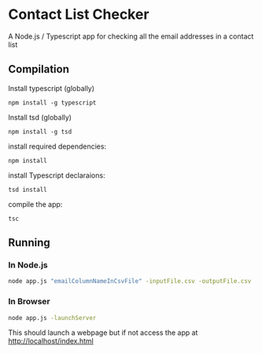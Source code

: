 # Contact List Checker
A Node.js / Typescript app for checking all the email addresses in a contact list

## Compilation

Install typescript (globally)

    npm install -g typescript

Install tsd (globally)

    npm install -g tsd

install required dependencies:

    npm install

install Typescript declaraions:

    tsd install

compile the app:

    tsc

## Running

### In Node.js

```bash
node app.js "emailColumnNameInCsvFile" -inputFile.csv -outputFile.csv
```

### In Browser

```bash
node app.js -launchServer
```

This should launch a webpage but if not access the app at [http://localhost/index.html](http://localhost/index.html)
